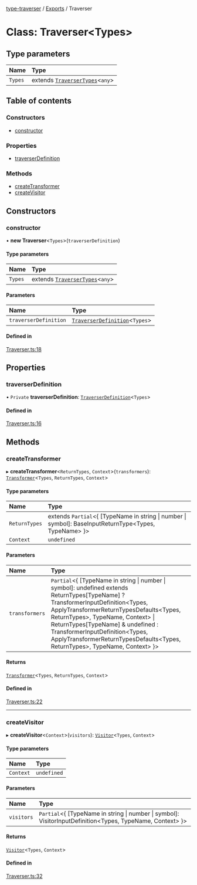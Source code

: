 [type-traverser](../README.md) / [Exports](../modules.md) / Traverser

# Class: Traverser<Types\>

## Type parameters

| Name | Type |
| :------ | :------ |
| `Types` | extends [`TraverserTypes`](../modules.md#traversertypes)<`any`\> |

## Table of contents

### Constructors

- [constructor](Traverser.md#constructor)

### Properties

- [traverserDefinition](Traverser.md#traverserdefinition)

### Methods

- [createTransformer](Traverser.md#createtransformer)
- [createVisitor](Traverser.md#createvisitor)

## Constructors

### constructor

• **new Traverser**<`Types`\>(`traverserDefinition`)

#### Type parameters

| Name | Type |
| :------ | :------ |
| `Types` | extends [`TraverserTypes`](../modules.md#traversertypes)<`any`\> |

#### Parameters

| Name | Type |
| :------ | :------ |
| `traverserDefinition` | [`TraverserDefinition`](../modules.md#traverserdefinition)<`Types`\> |

#### Defined in

[Traverser.ts:18](https://github.com/o-development/type-traverser/blob/db4e358/lib/Traverser.ts#L18)

## Properties

### traverserDefinition

• `Private` **traverserDefinition**: [`TraverserDefinition`](../modules.md#traverserdefinition)<`Types`\>

#### Defined in

[Traverser.ts:16](https://github.com/o-development/type-traverser/blob/db4e358/lib/Traverser.ts#L16)

## Methods

### createTransformer

▸ **createTransformer**<`ReturnTypes`, `Context`\>(`transformers`): [`Transformer`](Transformer.md)<`Types`, `ReturnTypes`, `Context`\>

#### Type parameters

| Name | Type |
| :------ | :------ |
| `ReturnTypes` | extends `Partial`<{ [TypeName in string \| number \| symbol]: BaseInputReturnType<Types, TypeName\> }\> |
| `Context` | `undefined` |

#### Parameters

| Name | Type |
| :------ | :------ |
| `transformers` | `Partial`<{ [TypeName in string \| number \| symbol]: undefined extends ReturnTypes[TypeName] ? TransformerInputDefinition<Types, ApplyTransformerReturnTypesDefaults<Types, ReturnTypes\>, TypeName, Context\> \| ReturnTypes[TypeName] & undefined : TransformerInputDefinition<Types, ApplyTransformerReturnTypesDefaults<Types, ReturnTypes\>, TypeName, Context\> }\> |

#### Returns

[`Transformer`](Transformer.md)<`Types`, `ReturnTypes`, `Context`\>

#### Defined in

[Traverser.ts:22](https://github.com/o-development/type-traverser/blob/db4e358/lib/Traverser.ts#L22)

___

### createVisitor

▸ **createVisitor**<`Context`\>(`visitors`): [`Visitor`](Visitor.md)<`Types`, `Context`\>

#### Type parameters

| Name | Type |
| :------ | :------ |
| `Context` | `undefined` |

#### Parameters

| Name | Type |
| :------ | :------ |
| `visitors` | `Partial`<{ [TypeName in string \| number \| symbol]: VisitorInputDefinition<Types, TypeName, Context\> }\> |

#### Returns

[`Visitor`](Visitor.md)<`Types`, `Context`\>

#### Defined in

[Traverser.ts:32](https://github.com/o-development/type-traverser/blob/db4e358/lib/Traverser.ts#L32)
